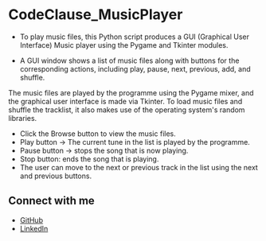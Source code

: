 # CodeClause_MusicPlayer
- To play music files, this Python script produces a GUI (Graphical User Interface) Music player using the Pygame and Tkinter modules.


- A GUI window shows a list of music files along with buttons for the corresponding actions, including play, pause, next, previous, add, and shuffle.

The music files are played by the programme using the Pygame mixer, and the graphical user interface is made via Tkinter. To load music files and shuffle the tracklist, it also makes use of the operating system's random libraries.

- Click the Browse button to view the music files.
- Play button -> The current tune in the list is played by the programme. 
- Pause button -> stops the song that is now playing. 
- Stop button: ends the song that is playing.
- The user can move to the next or previous track in the list using the next and previous buttons.


## Connect with me
- [GitHub](https://github.com/T-Nikhilesh)
- [LinkedIn](https://www.linkedin.com/in/t-nikhilesh-416386242/)
